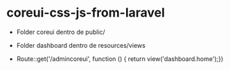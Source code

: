 # coreui-css-js-from-laravel
- Folder coreui dentro de public/
- Folder dashboard dentro de resources/views

- Route::get('/admincoreui', function () { return view('dashboard.home');})
